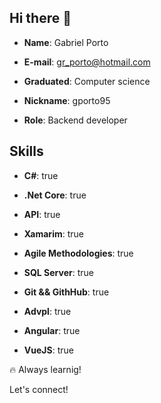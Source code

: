 ## Hi there 👋


- **Name**: Gabriel Porto

- **E-mail**: gr_porto@hotmail.com

- **Graduated**: Computer science

- **Nickname**: gporto95

- **Role**: Backend developer

## Skills
- **C#**: true
      
- **.Net Core**: true
      
- **API**: true

- **Xamarim**: true
      
- **Agile Methodologies**: true
      
- **SQL Server**: true
      
- **Git && GithHub**: true
      
- **Advpl**: true
      
- **Angular**: true   

- **VueJS**: true
   
🔥 Always learnig!

Let's connect!
